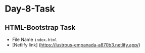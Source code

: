 # Day-8-Task
## HTML-Bootstrap Task 
+ File Name ```index.html```
+ [Netlify link] (https://lustrous-empanada-a870b3.netlify.app/)
